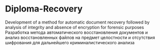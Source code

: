 # Diploma-Recovery
Development of a method for automatic document recovery followed by analysis of integrity and absence of encryption for forensic purposes 
Разработка метода автоматического восстановления документов и анализ восстановленных файлов на предмет целостности и отсутствия шифрования для дальнейшего криминалистического анализа

